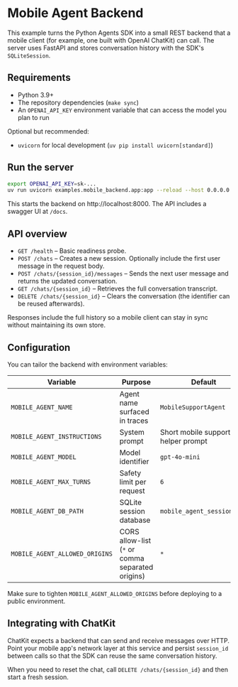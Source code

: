 # Mobile Agent Backend

This example turns the Python Agents SDK into a small REST backend that a mobile
client (for example, one built with OpenAI ChatKit) can call. The server uses
FastAPI and stores conversation history with the SDK's `SQLiteSession`.

## Requirements

- Python 3.9+
- The repository dependencies (`make sync`)
- An `OPENAI_API_KEY` environment variable that can access the model you plan to
  run

Optional but recommended:

- `uvicorn` for local development (`uv pip install uvicorn[standard]`)

## Run the server

```bash
export OPENAI_API_KEY=sk-...
uv run uvicorn examples.mobile_backend.app:app --reload --host 0.0.0.0 --port 8000
```

This starts the backend on http://localhost:8000. The API includes a swagger UI
at `/docs`.

## API overview

- `GET /health` – Basic readiness probe.
- `POST /chats` – Creates a new session. Optionally include the first user
  message in the request body.
- `POST /chats/{session_id}/messages` – Sends the next user message and returns
  the updated conversation.
- `GET /chats/{session_id}` – Retrieves the full conversation transcript.
- `DELETE /chats/{session_id}` – Clears the conversation (the identifier can be
  reused afterwards).

Responses include the full history so a mobile client can stay in sync without
maintaining its own store.

## Configuration

You can tailor the backend with environment variables:

| Variable | Purpose | Default |
| --- | --- | --- |
| `MOBILE_AGENT_NAME` | Agent name surfaced in traces | `MobileSupportAgent` |
| `MOBILE_AGENT_INSTRUCTIONS` | System prompt | Short mobile support helper prompt |
| `MOBILE_AGENT_MODEL` | Model identifier | `gpt-4o-mini` |
| `MOBILE_AGENT_MAX_TURNS` | Safety limit per request | `6` |
| `MOBILE_AGENT_DB_PATH` | SQLite session database | `mobile_agent_sessions.db` |
| `MOBILE_AGENT_ALLOWED_ORIGINS` | CORS allow-list (`*` or comma separated origins) | `*` |

Make sure to tighten `MOBILE_AGENT_ALLOWED_ORIGINS` before deploying to a
public environment.

## Integrating with ChatKit

ChatKit expects a backend that can send and receive messages over HTTP. Point
your mobile app's network layer at this service and persist `session_id`
between calls so that the SDK can reuse the same conversation history.

When you need to reset the chat, call `DELETE /chats/{session_id}` and then
start a fresh session.
